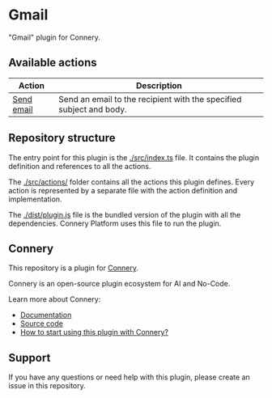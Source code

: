 # Gmail

"Gmail" plugin for Connery.

## Available actions

| Action                                  | Description                                                         |
| --------------------------------------- | ------------------------------------------------------------------- |
| [Send email](/src/actions/sendEmail.ts) | Send an email to the recipient with the specified subject and body. |

## Repository structure

The entry point for this plugin is the [./src/index.ts](/src/index.ts) file. It contains the plugin
definition and references to all the actions.

The [./src/actions/](/src/actions/) folder contains all the actions this plugin defines. Every
action is represented by a separate file with the action definition and implementation.

The [./dist/plugin.js](/dist/plugin.js) file is the bundled version of the plugin with all the
dependencies. Connery Platform uses this file to run the plugin.

## Connery

This repository is a plugin for [Connery](https://connery.io).

Connery is an open-source plugin ecosystem for AI and No-Code.

Learn more about Connery:

- [Documentation](https://docs.connery.io)
- [Source code](https://github.com/connery-io/connery-platform)
- [How to start using this plugin with Connery?](https://docs.connery.io/docs/platform/quick-start/)

## Support

If you have any questions or need help with this plugin, please create an issue in this repository.
